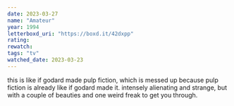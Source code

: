 ```yaml
---
date: 2023-03-27
name: "Amateur"
year: 1994
letterboxd_uri: "https://boxd.it/42dxpp"
rating: 
rewatch: 
tags: "tv"
watched_date: 2023-03-23
---
```


this is like if godard made pulp fiction, which is messed up because pulp fiction is already like if godard made it. intensely alienating and strange, but with a couple of beauties and one weird freak to get you through.
